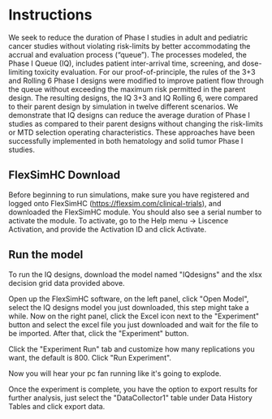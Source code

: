 # Instructions

We seek to reduce the duration of Phase I studies in adult and pediatric cancer studies without violating risk-limits by better accommodating the accrual and evaluation process (“queue”). The processes modeled, the Phase I Queue (IQ), includes patient inter-arrival time, screening, and dose-limiting toxicity evaluation. For our proof-of-principle, the rules of the 3+3 and Rolling 6 Phase I designs were modified to improve patient flow through the queue without exceeding the maximum risk permitted in the parent design. The resulting designs, the IQ 3+3 and IQ Rolling 6, were compared to their parent design by simulation in twelve different scenarios. We demonstrate that IQ designs can reduce the average duration of Phase I studies as compared to their parent designs without changing the risk-limits or MTD selection operating characteristics.  These approaches have been successfully implemented in both hematology and solid tumor Phase I studies.  

## FlexSimHC Download

Before beginning to run simulations, make sure you have registered and logged onto FlexSimHC (https://flexsim.com/clinical-trials), and downloaded the FlexSimHC module. You should also see a serial number to activate the module. To activate, go to the Help menu -> Liscence Activation, and provide the Activation ID and click Activate. 

## Run the model

To run the IQ designs, download the model named "IQdesigns" and the xlsx decision grid data provided above. 

Open up the FlexSimHC software, on the left panel, click "Open Model", select the IQ designs model you just downloaded, this step might take a while. Now on the right panel, click the Excel icon next to the "Experiment" button and select the excel file you just downloaded and wait for the file to be imported. After that, click the "Experiment" button. 

Click the "Experiment Run" tab and customize how many replications you want, the default is 800. Click "Run Experiment". 

Now you will hear your pc fan running like it's going to explode. 

Once the experiment is complete, you have the option to export results for further analysis, just select the "DataCollector1" table under Data History Tables and click export data. 










